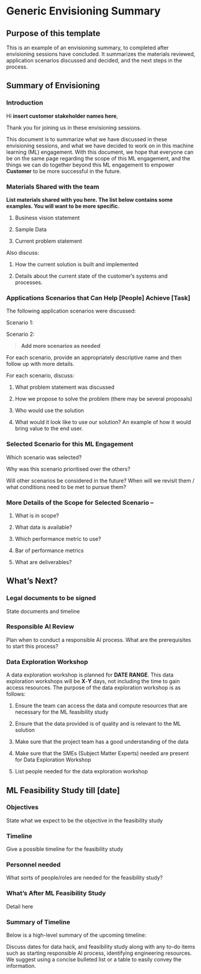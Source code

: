 # Generic Envisioning Summary

## Purpose of this template

This is an example of an envisioning summary, to completed after envisioning sessions have concluded. It summarizes the materials reviewed, application scenarios discussed and decided, and the next steps in the process. 

## Summary of Envisioning

### Introduction

Hi **insert customer stakeholder names here**,

Thank you for joining us in these envisioning sessions.  

This document is to summarize what we have discussed in these envisioning sessions, and what we have decided to work on in this machine learning (ML) engagement. With this document, we hope that everyone can be on the same page regarding the scope of this ML engagement, and the things we can do together beyond this ML engagement to empower **Customer** to be more successful in the future.  

### Materials Shared with the team

**List materials shared with you here. The list below contains some examples. You will want to be more specific.**

1. Business vision statement

2. Sample Data

3. Current problem statement

Also discuss:

1. How the current solution is built and implemented

2. Details about the current state of the customer’s systems and processes.

### Applications Scenarios that Can Help [People] Achieve [Task]

The following application scenarios were discussed:

Scenario 1:  

Scenario 2:  

> **Add more scenarios as needed**

For each scenario, provide an appropriately descriptive name and then follow up with more details.

For each scenario, discuss:

1. What problem statement was discussed

2. How we propose to solve the problem (there may be several proposals)

3. Who would use the solution

4. What would it look like to use our solution? An example of how it would bring value to the end user.

### Selected Scenario for this ML Engagement

Which scenario was selected?

Why was this scenario prioritised over the others?

Will other scenarios be considered in the future? When will we revisit them / what conditions need to be met to pursue them?

### More Details of the Scope for Selected Scenario –  

1. What is in scope?

2. What data is available?

3. Which performance metric to use?  

4. Bar of performance metrics

5. What are deliverables?

## What’s Next?

### Legal documents to be signed

State documents and timeline

### Responsible AI Review  

Plan when to conduct a responsible AI process. What are the prerequisites to start this process?

### Data Exploration Workshop

A data exploration workshop is planned for **DATE RANGE**. This data exploration workshops will be **X**-**Y** days, not including the time to gain access resources. The purpose of the data exploration workshop is as follows:

1. Ensure the team can access the data and compute resources that are necessary for the ML feasibility study

2. Ensure that the data provided is of quality and is relevant to the ML solution  

3. Make sure that the project team has a good understanding of the data

4. Make sure that the SMEs (Subject Matter Experts) needed are present for Data Exploration Workshop

5. List people needed for the data exploration workshop

## ML Feasibility Study till [date]

### Objectives

State what we expect to be the objective in the feasibility study  

### Timeline

Give a possible timeline for the feasibility study  

### Personnel needed

What sorts of people/roles are needed for the feasibility study?

### What’s After ML Feasibility Study

Detail here

### Summary of Timeline

Below is a high-level summary of the upcoming timeline:

Discuss dates for data hack, and feasibility study along with any to-do items such as starting responsible AI process, identifying engineering resources. We suggest using a concise bulleted list or a table to easily convey the information.
